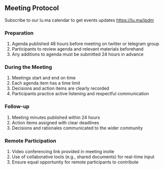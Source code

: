##  Meeting Protocol
Subscribe to our lu.ma calendar to get events updates https://lu.ma/ipdm
### Preparation

1. Agenda published 48 hours before meeting on twitter or telegram group
2. Participants to review agenda and relevant materials beforehand
3. Any additions to agenda must be submitted 24 hours in advance

### During the Meeting

1. Meetings start and end on time
2. Each agenda item has a time limit
3. Decisions and action items are clearly recorded
4. Participants practice active listening and respectful communication

### Follow-up

1. Meeting minutes published within 24 hours
2. Action items assigned with clear deadlines
3. Decisions and rationales communicated to the wider community

### Remote Participation

1. Video conferencing link provided in meeting invite
2. Use of collaborative tools (e.g., shared documents) for real-time input
3. Ensure equal opportunity for remote participants to contribute
